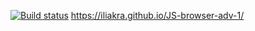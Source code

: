 [![Build status](https://ci.appveyor.com/api/projects/status/q8s5ae80ai549i1u?svg=true)](https://ci.appveyor.com/project/Ilya/js-browser-adv-1)
https://iliakra.github.io/JS-browser-adv-1/
